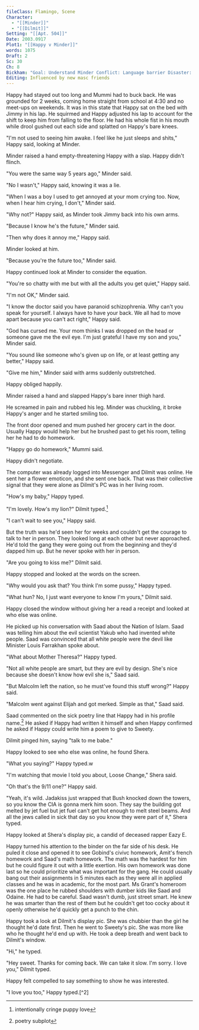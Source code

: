 ```yaml
---
fileClass: Flamingo, Scene
Character:
  - "[[Minder]]"
  - "[[Dilmit]]"
Setting: "[[Apt. 504]]"
Date: 2003.0917
Plot1: "[[Happy v Minder]]"
words: 1075
Draft: 2
Sc: 30
Ch: 8
Bickham: "Goal: Understand Minder Conflict: Language barrier Disaster: No understanding."
Editing: Influenced by new masc friends
---
```

Happy had stayed out too long and Mummi had to buck back. He was grounded for 2 weeks, coming home straight from school at 4:30 and no meet-ups on weekends. It was in this state that Happy sat on the bed with Jimmy in his lap. He squirmed and Happy adjusted his lap to account for the shift to keep him from falling to the floor. He had his whole fist in his mouth while drool gushed out each side and splatted on Happy's bare knees. 

"I'm not used to seeing him awake. I feel like he just sleeps and shits," Happy said, looking at Minder.

Minder raised a hand empty-threatening Happy with a slap. Happy didn't flinch.

"You were the same way 5 years ago," Minder said.

"No I wasn't," Happy said, knowing it was a lie.

"When I was a boy I used to get annoyed at your mom crying too. Now, when I hear him crying, I don't," Minder said.

"Why not?" Happy said, as Minder took Jimmy back into his own arms.

"Because I know he's the future," Minder said.

"Then why does it annoy me," Happy said.

Minder looked at him.

"Because you're the future too," Minder said.

Happy continued look at Minder to consider the equation.

"You're so chatty with me but with all the adults you get quiet," Happy said.

"I'm not OK," Minder said.

"I know the doctor said you have paranoid schizophrenia. Why can't you speak for yourself. I always have to have your back. We all had to move apart because you can't act right," Happy said.

"God has cursed me. Your mom thinks I was dropped on the head or someone gave me the evil eye. I'm just grateful I have my son and you," Minder said.

"You sound like someone who's given up on life, or at least getting any better," Happy said.

"Give me him," Minder said with arms suddenly outstretched.

Happy obliged happily.

Minder raised a hand and slapped Happy's bare inner thigh hard.

He screamed in pain and rubbed his leg. Minder was chuckling, it broke Happy's anger and he started smiling too.

The front door opened and mum pushed her grocery cart in the door. Usually Happy would help her but he brushed past to get his room, telling her he had to do homework.

"Happy go do homework," Mummi said.

Happy didn't negotiate.

The computer was already logged into Messenger and Dilmit was online. He sent her a flower emoticon, and she sent one back. That was their collective signal that they were alone as Dilmit's PC was in her living room.

"How's my baby," Happy typed.

"I'm lovely. How's my lion?" Dilmit typed.[^1]

"I can't wait to see you," Happy said.

But the truth was he'd seen her for weeks and couldn't get the courage to talk to her in person. They looked long at each other but never approached. He'd told the gang they were going out from the beginning and they'd dapped him up. But he never spoke with her in person.

"Are you going to kiss me?" Dilmit said.

Happy stopped and looked at the words on the screen. 

"Why would you ask that? You think I'm some pussy," Happy typed.

"What hun? No, I just want everyone to know I'm yours," Dilmit said.

Happy closed the window without giving her a read a receipt and looked at who else was online.

He picked up his conversation with Saad about the Nation of Islam. Saad was telling him about the evil scientist Yakub who had invented white people. Saad was convinced that all white people were the devil like Minister Louis Farrakhan spoke about. 

"What about Mother Theresa?" Happy typed.

"Not all white people are smart, but they are evil by design. She's nice because she doesn't know how evil she is," Saad said.

"But Malcolm left the nation, so he must've found this stuff wrong?" Happy said.

"Malcolm went against Elijah and got merked. Simple as that," Saad said.

Saad commented on the sick poetry line that Happy had in his profile name.[^3] He asked if Happy had written it himself and when Happy confirmed he asked if Happy could write him a poem to give to Sweety.

Dilmit pinged him, saying "talk to me babe."

Happy looked to see who else was online, he found Shera.

"What you saying?" Happy typed.w

"I'm watching that movie I told you about, Loose Change," Shera said.

"Oh that's the 9/11 one?" Happy said.

"Yeah, it's wild. Jadakiss just wrapped that Bush knocked down the towers, so you know the CIA is gonna merk him soon. They say the building got melted by jet fuel but jet fuel can't get hot enough to melt steel beams. And all the jews called in sick that day so you know they were part of it," Shera typed.

Happy looked at Shera's display pic, a candid of deceased rapper Eazy E.

Happy turned his attention to the binder on the far side of his desk. He puled it close and opened it to see Gobind's civivc homework, Amit's french homework and Saad's math homework. The math was the hardest for him but he could figure it out with a little exertion. His own homework was done last so he could prioritize what was important for the gang. He could usually bang out their assignments in 5 minutes each as they were all in applied classes and he was in academic, for the most part. Ms Grant's homeroom was the one place he rubbed shoulders with dumber kids like Saad and Odaine. He had to be careful. Saad wasn't dumb, just street smart. He knew he was smarter than the rest of them but he couldn't get too cocky about it openly otherwise he'd quickly get a punch to the chin.

Happy took a look at Dilmit's display pic. She was chubbier than the girl he thought he'd date first. Then he went to Sweety's pic. She was more like who he thought he'd end up with. He took a deep breath and went back to Dilmit's window.

"Hi," he typed.

"Hey sweet. Thanks for coming back. We can take it slow. I'm sorry. I love you," Dilmit typed.

Happy felt compelled to say something to show he was interested.

"I love you too," Happy typed.[^2]



[^1]: intentionally cringe puppy love
[^3]: poetry subplot